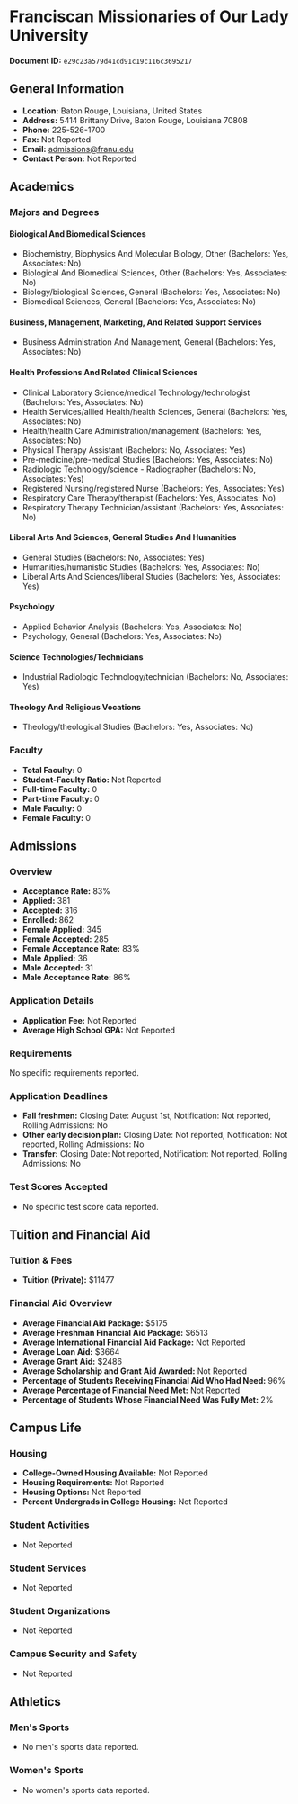 # Franciscan Missionaries of Our Lady University

**Document ID:** `e29c23a579d41cd91c19c116c3695217`

## General Information

- **Location:** Baton Rouge, Louisiana, United States
- **Address:** 5414 Brittany Drive, Baton Rouge, Louisiana 70808
- **Phone:** 225-526-1700
- **Fax:** Not Reported
- **Email:** admissions@franu.edu
- **Contact Person:** Not Reported

## Academics

### Majors and Degrees

#### Biological And Biomedical Sciences

- Biochemistry, Biophysics And Molecular Biology, Other (Bachelors: Yes, Associates: No)
- Biological And Biomedical Sciences, Other (Bachelors: Yes, Associates: No)
- Biology/biological Sciences, General (Bachelors: Yes, Associates: No)
- Biomedical Sciences, General (Bachelors: Yes, Associates: No)

#### Business, Management, Marketing, And Related Support Services

- Business Administration And Management, General (Bachelors: Yes, Associates: No)

#### Health Professions And Related Clinical Sciences

- Clinical Laboratory Science/medical Technology/technologist (Bachelors: Yes, Associates: No)
- Health Services/allied Health/health Sciences, General (Bachelors: Yes, Associates: No)
- Health/health Care Administration/management (Bachelors: Yes, Associates: No)
- Physical Therapy Assistant (Bachelors: No, Associates: Yes)
- Pre-medicine/pre-medical Studies (Bachelors: Yes, Associates: No)
- Radiologic Technology/science - Radiographer (Bachelors: No, Associates: Yes)
- Registered Nursing/registered Nurse (Bachelors: Yes, Associates: Yes)
- Respiratory Care Therapy/therapist (Bachelors: Yes, Associates: No)
- Respiratory Therapy Technician/assistant (Bachelors: Yes, Associates: No)

#### Liberal Arts And Sciences, General Studies And Humanities

- General Studies (Bachelors: No, Associates: Yes)
- Humanities/humanistic Studies (Bachelors: Yes, Associates: No)
- Liberal Arts And Sciences/liberal Studies (Bachelors: Yes, Associates: Yes)

#### Psychology

- Applied Behavior Analysis (Bachelors: Yes, Associates: No)
- Psychology, General (Bachelors: Yes, Associates: No)

#### Science Technologies/Technicians

- Industrial Radiologic Technology/technician (Bachelors: No, Associates: Yes)

#### Theology And Religious Vocations

- Theology/theological Studies (Bachelors: Yes, Associates: No)

### Faculty

- **Total Faculty:** 0
- **Student-Faculty Ratio:** Not Reported
- **Full-time Faculty:** 0
- **Part-time Faculty:** 0
- **Male Faculty:** 0
- **Female Faculty:** 0

## Admissions

### Overview

- **Acceptance Rate:** 83%
- **Applied:** 381
- **Accepted:** 316
- **Enrolled:** 862
- **Female Applied:** 345
- **Female Accepted:** 285
- **Female Acceptance Rate:** 83%
- **Male Applied:** 36
- **Male Accepted:** 31
- **Male Acceptance Rate:** 86%

### Application Details

- **Application Fee:** Not Reported
- **Average High School GPA:** Not Reported

### Requirements

No specific requirements reported.

### Application Deadlines

- **Fall freshmen:** Closing Date: August 1st, Notification: Not reported, Rolling Admissions: No
- **Other early decision plan:** Closing Date: Not reported, Notification: Not reported, Rolling Admissions: No
- **Transfer:** Closing Date: Not reported, Notification: Not reported, Rolling Admissions: No

### Test Scores Accepted

- No specific test score data reported.

## Tuition and Financial Aid

### Tuition & Fees

- **Tuition (Private):** $11477

### Financial Aid Overview

- **Average Financial Aid Package:** $5175
- **Average Freshman Financial Aid Package:** $6513
- **Average International Financial Aid Package:** Not Reported
- **Average Loan Aid:** $3664
- **Average Grant Aid:** $2486
- **Average Scholarship and Grant Aid Awarded:** Not Reported
- **Percentage of Students Receiving Financial Aid Who Had Need:** 96%
- **Average Percentage of Financial Need Met:** Not Reported
- **Percentage of Students Whose Financial Need Was Fully Met:** 2%

## Campus Life

### Housing

- **College-Owned Housing Available:** Not Reported
- **Housing Requirements:** Not Reported
- **Housing Options:** Not Reported
- **Percent Undergrads in College Housing:** Not Reported

### Student Activities

- Not Reported

### Student Services

- Not Reported

### Student Organizations

- Not Reported

### Campus Security and Safety

- Not Reported

## Athletics

### Men's Sports

- No men's sports data reported.

### Women's Sports

- No women's sports data reported.
